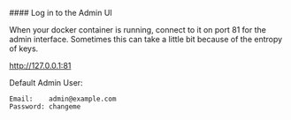 #### Log in to the Admin UI

When your docker container is running, connect to it on port 81 for the admin interface. Sometimes this can take a little bit because of the entropy of keys.

http://127.0.0.1:81

Default Admin User:

```text
Email:    admin@example.com
Password: changeme
```
